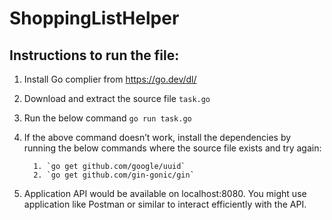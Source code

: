 # ShoppingListHelper

## Instructions to run the file:
1. Install Go complier from https://go.dev/dl/
2. Download and extract the source file `task.go`
3. Run the below command
            `go run task.go`
4. If the above command doesn’t work, install the dependencies by running the below commands where the source file exists and try again:
         
         1. `go get github.com/google/uuid`
         2. `go get github.com/gin-gonic/gin`
5. Application API would be available on localhost:8080. You might use application like Postman or similar to interact efficiently with the API.
